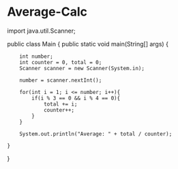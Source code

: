 # Average-Calc

import java.util.Scanner;

public class Main {
    public static void main(String[] args) {

        int number;
        int counter = 0, total = 0;
        Scanner scanner = new Scanner(System.in);

        number = scanner.nextInt();

        for(int i = 1; i <= number; i++){
            if(i % 3 == 0 && i % 4 == 0){
                total += i;
                counter++;
            }
        }

        System.out.println("Average: " + total / counter);

    }
}
